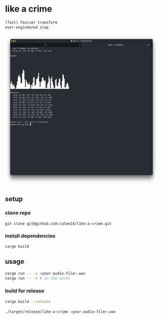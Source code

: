 # like a crime

```pseudocode
(fast) fourier transform
over-engineered slop
```

<img src="demo.png" alt="demo image" height="500">

## setup

### clone repo

```
git clone git@github.com:calee14/like-a-crime.git
```

### install dependencies

```bash
cargo build
```

## usage

```bash
cargo run -- -a <your-audio-file>.wav
cargo run -- -s # in the works 
```

### build for release

```bash
cargo build --release

./target/release/like-a-crime <your-audio-file>.wav
```
